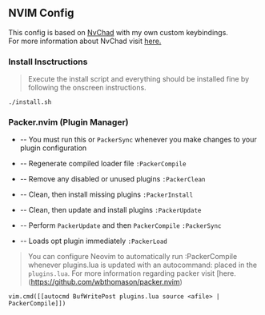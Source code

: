 ## NVIM Config

This config is based on [NvChad](https://github.com/siduck76/NvChad) with my own custom keybindings.
<br>
For more information about NvChad visit [here.](https://github.com/siduck76/NvChad/wiki#clone-my-setup)


### Install Insctructions

> Execute the install script and everything should be installed fine by following the onscreen instructions.

```
./install.sh
```


### Packer.nvim (Plugin Manager)

* -- You must run this or `PackerSync` whenever you make changes to your plugin configuration

* -- Regenerate compiled loader file
`:PackerCompile`

* -- Remove any disabled or unused plugins
`:PackerClean`

* -- Clean, then install missing plugins
`:PackerInstall`

* -- Clean, then update and install plugins
`:PackerUpdate`

* -- Perform `PackerUpdate` and then `PackerCompile`
`:PackerSync`

* -- Loads opt plugin immediately
`:PackerLoad `

> You can configure Neovim to automatically run :PackerCompile whenever plugins.lua is updated with an autocommand: placed in the `plugins.lua`.
For more information regarding packer visit [here.(https://github.com/wbthomason/packer.nvim)
```
vim.cmd([[autocmd BufWritePost plugins.lua source <afile> | PackerCompile]])
```
